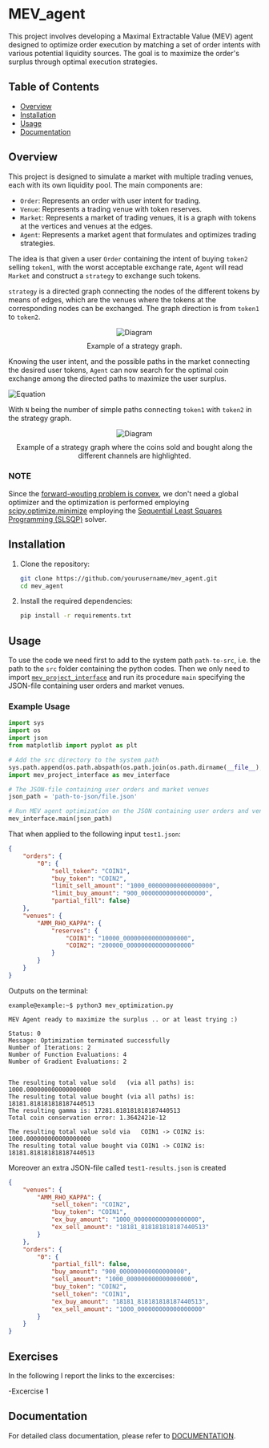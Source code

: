 # MEV_agent
This project involves developing a Maximal Extractable Value (MEV) agent designed to optimize order execution by matching a set of order intents with various potential liquidity sources. The goal is to maximize the order's surplus through optimal execution strategies.

## Table of Contents

- [Overview](#overview)
- [Installation](#installation)
- [Usage](#usage)
- [Documentation](#documentation)

## Overview

This project is designed to simulate a market with multiple trading venues, each with its own liquidity pool. The main components are:
- `Order`: Represents an order with user intent for trading.
- `Venue`: Represents a trading venue with token reserves.
- `Market`: Represents a market of trading venues, it is a graph with tokens at the vertices and venues at the edges.
- `Agent`: Represents a market agent that formulates and optimizes trading strategies.

The idea is that given a user `Order` containing the intent of buying `token2` selling `token1`, with the worst acceptable exchange rate, `Agent` will read `Market` and construct a `strategy` to exchange such tokens.

`strategy` is a directed graph connecting the nodes of the different tokens by means of edges, which are the venues where the tokens at the corresponding nodes can be exchanged. 
The graph direction is from `token1` to `token2`.

<div align="center">
  <img src="docs/images/example_strategy.png" alt="Diagram">
  <p style="margin-top: 10px;">Example of a strategy graph.</p>
</div>


Knowing the user intent, and the possible paths in the market connecting the desired user tokens, `Agent` can now search for the optimal coin exchange among the directed paths to maximize the user surplus. 

![Equation](docs/images/surplus_maximization_equation.png)

With `N` being the number of simple paths connecting `token1` with `token2` in the strategy graph. 

<div align="center">
  <img src="docs/images/example_strategy-paths.png" alt="Diagram">
  <p style="margin-top: 10px;">Example of a strategy graph where the coins sold and bought along the different channels are highlighted.</p>
</div>

### NOTE
Since the [forward-wouting problem is convex](https://hal.science/hal-03455981/file/goroen.pdf), we don't need a global optimizer and the optimization is performed employing [scipy.optimize.minimize](scipy.optimize.minimize) employing the [Sequential Least Squares Programming (SLSQP)](https://docs.scipy.org/doc/scipy/reference/optimize.minimize-slsqp.html) solver.

## Installation

1. Clone the repository:
    ```bash
    git clone https://github.com/yourusername/mev_agent.git
    cd mev_agent
    ```

2. Install the required dependencies:
    ```bash
    pip install -r requirements.txt
    ```

## Usage
To use the code we need first to add to the system path `path-to-src`, i.e. the path to the `src` folder containing the python codes.
Then we only need to import [`mev_project_interface`](docs/mev_project_interface.md) and run its procedure `main` specifying the JSON-file containing user orders and market venues.

### Example Usage

```python
import sys
import os
import json
from matplotlib import pyplot as plt

# Add the src directory to the system path
sys.path.append(os.path.abspath(os.path.join(os.path.dirname(__file__), 'path-to-src')))
import mev_project_interface as mev_interface

# The JSON-file containing user orders and market venues
json_path = 'path-to-json/file.json'

# Run MEV agent optimization on the JSON containing user orders and venues.
mev_interface.main(json_path)

```

That when applied to the following input `test1.json`:
```json
{
    "orders": {
        "0": {
            "sell_token": "COIN1",
            "buy_token": "COIN2",
            "limit_sell_amount": "1000_000000000000000000",
            "limit_buy_amount": "900_000000000000000000",
            "partial_fill": false}
    },
    "venues": {
        "AMM_RHO_KAPPA": {
            "reserves": {
                "COIN1": "10000_000000000000000000",
                "COIN2": "200000_000000000000000000"
            }
        }
    }
}
```

Outputs on the terminal:

```console
example@example:~$ python3 mev_optimization.py
 
MEV Agent ready to maximize the surplus .. or at least trying :)
 
Status: 0
Message: Optimization terminated successfully
Number of Iterations: 2
Number of Function Evaluations: 4
Number of Gradient Evaluations: 2
 
 
The resulting total value sold   (via all paths) is: 1000.000000000000000000
The resulting total value bought (via all paths) is: 18181.818181818187440513
The resulting gamma is: 17281.818181818187440513
Total coin conservation error: 1.3642421e-12
 
The resulting total value sold via   COIN1 -> COIN2 is: 1000.000000000000000000
The resulting total value bought via COIN1 -> COIN2 is: 18181.818181818187440513
```

Moreover an extra JSON-file called `test1-results.json` is created

```json
{
    "venues": {
        "AMM_RHO_KAPPA": {
            "sell_token": "COIN2",
            "buy_token": "COIN1",
            "ex_buy_amount": "1000_000000000000000000",
            "ex_sell_amount": "18181_818181818187440513"
        }
    },
    "orders": {
        "0": {
            "partial_fill": false,
            "buy_amount": "900_000000000000000000",
            "sell_amount": "1000_000000000000000000",
            "buy_token": "COIN2",
            "sell_token": "COIN1",
            "ex_buy_amount": "18181_818181818187440513",
            "ex_sell_amount": "1000_000000000000000000"
        }
    }
}
```
## Exercises

In the following I report the links to the excercises:

-Excercise 1


## Documentation

For detailed class documentation, please refer to [DOCUMENTATION](docs/DOCUMENTATION.md).

